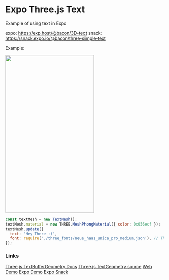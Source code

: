 # Expo Three.js Text

Example of using text in Expo

expo: https://exp.host/@bacon/3D-text
snack: https://snack.expo.io/@bacon/three-simple-text

Example:

<img src="./demo.gif" width="281" height="500" />

```js
const textMesh = new TextMesh();
textMesh.material = new THREE.MeshPhongMaterial({ color: 0x056ecf });
textMesh.update({
  text: 'Hey There :)',
  font: require('./three_fonts/neue_haas_unica_pro_medium.json'), // This accepts json, THREE.Font, or a uri to remote THREE.Font json
});
```

### Links

[Three.js TextBufferGeometry Docs](https://threejs.org/docs/#api/geometries/TextBufferGeometry)
[Three.js TextGeometry source](https://github.com/mrdoob/three.js/blob/master/src/geometries/TextGeometry.js)
[Web Demo](https://threejs.org/examples/webgl_loader_ttf.html)
[Expo Demo](https://exp.host/@bacon/3D-text)
[Expo Snack](https://snack.expo.io/@bacon/three-simple-text)
